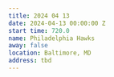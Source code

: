 ```yaml
---
title: 2024 04 13
date: 2024-04-13 00:00:00 Z
start time: 720.0
name: Philadelphia Hawks
away: false
location: Baltimore, MD
address: tbd
---
```


